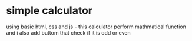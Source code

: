 # simple calculator
using basic html, css and js - this calculator perform mathmatical function and i also add buttom that check if it is odd or even
